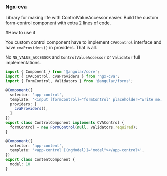 ### Ngx-cva
Library for making life with ControlValueAccessor easier.
Build the custom form-control component with extra 2 lines of code.

#How to use it

You custom control component have to implement `CVAControl` interface and have `cvaProviders()` in providers. That is all.

No `NG_VALUE_ACCESSOR` and `ControlValueAccessor` or `Validator` full implementations.

```typescript
import { Component } from '@angular/core';
import { CVAControl, cvaProviders } from 'ngx-cva';
import { FormControl, Validators } from '@angular/forms';

@Component({
  selector: 'app-control',
  template: '<input [formControl]="formControl" placeholder="write me...">',
  providers: [
    cvaProviders(),
  ]
})
export class ControlComponent implements CVAControl {
  formControl = new FormControl(null, Validators.required);
}

@Component({
  selector: 'app-content',
  template: '<app-control [(ngModel)]="model"></app-control>',
})
export class ContentComponent {
  model: 10
}
```


